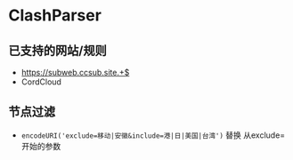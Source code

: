 # ClashParser

## 已支持的网站/规则
- https://subweb.ccsub.site.+$
- CordCloud

## 节点过滤
- `encodeURI('exclude=移动|安徽&include=港|日|美国|台湾')` 替换 从exclude=开始的参数